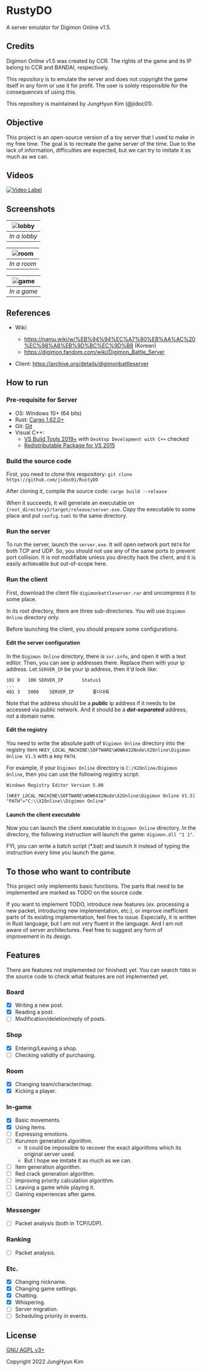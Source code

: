 RustyDO
=================================

A server emulator for Digimon Online v1.5.


## Credits

Digimon Online v1.5 was created by CCR. The rights of the game and its IP belong
to CCR and BANDAI, respectively.

This repository is to emulate the server and does not copyright the game itself
in any form or use it for profit. The user is solely responsible for the
consequences of using this.

This repository is maintained by JungHyun Kim (@jidoc01).

## Objective

This project is an open-source version of a toy server that I used to make in my
free time. The goal is to recreate the game server of the time. Due to the lack
of information, difficulties are expected, but we can try to imitate it as much
as we can.

## Videos

[![Video Label](http://img.youtube.com/vi/qFHj128fxyM/0.jpg)](https://youtu.be/qFHj128fxyMI)

## Screenshots

| ![lobby](https://user-images.githubusercontent.com/12146267/183245660-494904c7-a072-4f31-839e-db5fffd7d04d.png) |
|:--:|
| *In a lobby* |

| ![room](https://user-images.githubusercontent.com/12146267/183245665-af69dc61-a110-4577-a1e3-a4baa2fc7247.png) |
|:--:|
| *In a room* |

| ![game](https://user-images.githubusercontent.com/12146267/183245667-5524b15f-648a-4d35-aaf6-b6dbb95eb018.png) | 
|:--:| 
| *In a game* |

## References

+ Wiki:
  + https://namu.wiki/w/%EB%94%94%EC%A7%80%EB%AA%AC%20%EC%98%A8%EB%9D%BC%EC%9D%B8 (Korean)
  + https://digimon.fandom.com/wiki/Digimon_Battle_Server

+ Client: https://archive.org/details/digimonbattleserver


## How to run

### Pre-requisite for Server

+ OS: Windows 10+ (64 bits)
+ Rust: [Cargo 1.62.0+](https://www.rust-lang.org/tools/install)
+ Git: [Git](https://git-scm.com/downloads)
+ Visual C++:
  + [VS Build Tools 2019+](https://visualstudio.microsoft.com/thank-you-downloading-visual-studio/?sku=BuildTools&rel=16) with `Desktop Development with C++` checked
  + [Redistributable Package for VS 2015](https://www.microsoft.com/ko-kr/download/details.aspx?id=48145)

### Build the source code

First, you need to clone this respository: 
`git clone https://github.com/jidoc01/RustyDO`

After cloning it, compile the source code:
`cargo build --release`

When it succeeds, it will generate an executable on `{root_directory}/target/release/server.exe`. Copy the executable to some place and put `config.toml` to the same directory.

### Run the server

To run the server, launch the `server.exe`. It will open network port `9874` for both TCP and UDP. So, you should not use any of the same ports to prevent port collision. It is not modifiable unless you directly hack the client, and it is easily achievable but  out-of-scope here.

### Run the client

First, download the client file `digimonbattleserver.rar` and uncompress it to some place.

In its root directory, there are three sub-directories. You will use `Digimon Online` directory only.

Before launching the client, you should prepare some configurations.

#### Edit the server configuration

In the `Digimon Online` directory, there is `svr.info`, and open it with a text editor. Then, you can see ip addresses there. Replace them with your ip address. Let `SERVER_IP` be your ip address, then it'd look like:

```
101	0	100	SERVER_IP		Status1
...
401	3	5000	SERVER_IP		폴더대륙
```

Note that the address should be a ***public*** ip address if it needs to be accessed via public network. And it should be a ***dot-separated*** address, not a domain name.

#### Edit the registry

You need to write the absolute path of `Digimon Online` directory into the registry item  `HKEY_LOCAL_MACHINE\SOFTWARE\WOW6432Node\X2Online\Digimon Online V1.5` with a key `PATH`.

For example, if your `Digimon Online` directory is `C:/X2Online/Digimon Online`, then you can use the following registry script:

```
Windows Registry Editor Version 5.00

[HKEY_LOCAL_MACHINE\SOFTWARE\WOW6432Node\X2Online\Digimon Online V1.5]
"PATH"="C:\\X2Online\\Digimon Online"
```

#### Launch the client executable

Now you can launch the client executable in `Digimon Online` directory. In the directory, the following instruction will launch the game: `digimon.dll "1 1"`.

FYI, you can write a batch script (*.bat) and launch it instead of typing the instruction every time you launch the game.


## To those who want to contribute

This project only implements basic functions. The parts that need to be
implemented are marked as TODO on the source code.

If you want to implement TODO, introduce new features (ex. processing a new
packet, introducing new implementation, etc.), or improve inefficient parts of
its existing implementation, feel free to issue. Especially, it is written in
Rust language, but I am not very fluent in the language. And I am not aware of
server architectures. Feel free to suggest any form of improvement in its design.


## Features

There are features not implemented (or finished) yet. You can search `TODO` in the source code to check what features are not implemented yet.

### Board
- [x] Writing a new post.
- [x] Reading a post.
- [ ] Modification/deletion/reply of posts.

### Shop
- [x] Entering/Leaving a shop.
- [ ] Checking validity of purchasing.

### Room
- [x] Changing team/character/map.
- [x] Kicking a player.

### In-game
- [x] Basic movements.
- [x] Using items.
- [ ] Expressing emotions.
- [ ] Kurumon generation algorithm.
  + It could be impossible to recover the exact algorithms which its original server used.
  + But I hope we imitate it as much as we can.
- [ ] Item generation algorithm.
- [ ] Red crack generation algorithm.
- [ ] Improving priority calculation algorithm.
- [ ] Leaving a game while playing it.
- [ ] Gaining experiences after game.

### Messenger
- [ ] Packet analysis (both in TCP/UDP).

### Ranking
- [ ] Packet analysis.

### Etc.
- [x] Changing nickname.
- [x] Changing game settings.
- [x] Chatting.
- [x] Whispering.
- [ ] Server migration.
- [ ] Scheduling priority in events.

## License

[GNU AGPL v3+](https://www.gnu.org/licenses/agpl-3.0.en.html)

Copyright 2022 JungHyun Kim